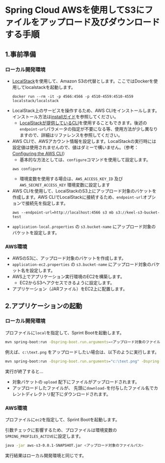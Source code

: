 # Spring Cloud AWSを使用してS3にファイルをアップロード及びダウンロードする手順

## 1.事前準備

### ローカル開発環境

* [LocalStack](https://localstack.cloud/)を使用して、Amazon S3の代替とします。ここではDockerを使用してlocalstackを起動します。
  ```
  docker run --rm -it -p 4566:4566 -p 4510-4559:4510-4559 localstack/localstack
  ```
* LocalStack上のサービスを操作するため、AWS CLIをインストールします。インストール方法は[installガイド](https://docs.aws.amazon.com/cli/latest/userguide/getting-started-install.html)を参照してください。
  * [LocalStackが提供しているCLI](https://docs.localstack.cloud/user-guide/integrations/aws-cli/#localstack-aws-cli-awslocal)を使用することもできます。後述の`endpoint-url`パラメータの指定が不要になる等、使用方法が少し異なりますので、詳細はリファレンスを参照してください。
* AWS CLIで、AWSアカウント情報を設定します。LocalStackの実行時には設定値は使用されませんので、値はダミーで構いません。（参考：[Configuring the AWS CLI](https://docs.aws.amazon.com/cli/latest/userguide/cli-chap-configure.html)）
  * 基本的な方法としては、`configure`コマンドを使用して設定します。
  ```
  aws configure
  ```
  * 環境変数を使用する場合は、`AWS_ACCESS_KEY_ID` 及び `AWS_SECRET_ACCESS_KEY` 環境変数に設定します
* AWS CLIを使用して、LocalStackのS3上にアップロード対象のバケットを作成します。AWS CLIでLocalStackに接続するため、`endpoint-url`オプションで接続先を指定します。
  ```
  aws --endpoint-url=http://localhost:4566 s3 mb s3://keel-s3-bucket-test
  ```
* `application-local.properties` の `s3.bucket-name` にアップロード対象のバケットを設定します。

### AWS環境

* AWSのS3に、アップロード対象のバケットを作成します。
* `application-ec2.properties` の `s3.bucket-name` にアップロード対象のバケット名を設定します。
* AWS上でアプリケーション実行環境のEC2を構築します。
  * EC2からS3へアクセスできるように設定します。
* アプリケーション（JARファイル）をEC2上に配置します。

## 2.アプリケーションの起動

### ローカル開発環境

プロファイルに`local`を指定して、Sprint Bootを起動します。

```bash
mvn spring-boot:run -Dspring-boot.run.arguments=<アップロード対象のファイルパス> -Dspring-boot.run.profiles=<プロファイル>
```

例えば、`c:\text.png` をアップロードしたい場合は、以下のように実行します。
```bash
mvn spring-boot:run -Dspring-boot.run.arguments="c:\text.png" -Dspring-boot.run.profiles=local
```

実行が終了すると…
* 対象バケットの `upload` 配下にファイルがアップロードされます。
* アップロードしたファイルが、 先頭に`download-`を付与したファイル名でカレントディレクトリ配下にダウンロードされます。

### AWS環境

プロファイルに`ec2`を指定して、Sprint Bootを起動します。

引数チェックに影響するため、プロファイルは環境変数の`SPRING_PROFILES_ACTIVE`に設定します。

```bash
java -jar aws-s3-0.0.1-SNAPSHOT.jar <アップロード対象のファイルパス> 
```

実行結果はローカル開発環境と同じです。
